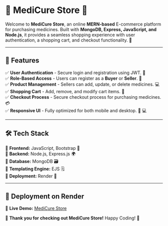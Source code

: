# 🏥 MediCure Store 💊

Welcome to **MediCure Store**, an online **MERN-based** E-commerce platform for purchasing medicines. Built with **MongoDB, Express, JavaScript, and Node.js**, it provides a seamless shopping experience with user authentication, a shopping cart, and checkout functionality. 🚀

---

## 🌟 Features

✅ **User Authentication** - Secure login and registration using JWT. 🔑  
✅ **Role-Based Access** - Users can register as a **Buyer** or **Seller**. 👥  
✅ **Product Management** - Sellers can add, update, or delete medicines. 💻  
✅ **Shopping Cart** - Add, remove, and modify cart items. 🛒  
✅ **Checkout Process** - Secure checkout process for purchasing medicines. 💳  
✅ **Responsive UI** - Fully optimized for both mobile and desktop. 📱 💻  

---

## 🛠️ Tech Stack

🔹 **Frontend:** JavaScript, Bootstrap 🎨  
🔹 **Backend:** Node.js, Express.js 🌍  
🔹 **Database:** MongoDB 🗃️  
🔹 **Templating Engine:** EJS 🗒️  
🔹 **Deployment:** Render 🚀  

---

## 🚀 Deployment on Render

🔹 **Live Demo:** [MediCure Store](https://medicure-store.onrender.com/)  

💙 **Thank you for checking out MediCure Store!** Happy Coding! 🚀
